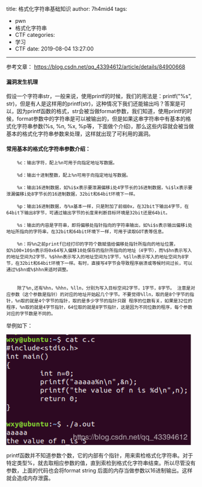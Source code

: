 title: 格式化字符串基础知识
author: 7h4mid4
tags:
  - pwn
  - 格式化字符串
  - CTF
categories:
  - 学习
  - CTF
date: 2019-08-04 13:27:00
---
参考文章： https://blog.csdn.net/qq_43394612/article/details/84900668



#### 漏洞发生机理

假设一个字符串str，一般来说，使用printf的时候，我们的用法是：printf("%s", str)，但是有人是这样用的printf(str)，这种情况下我们还能输出吗？答案是可以，因为printf函数的格式，str会被当做format参数，我们知道，使用printf的时候，format参数中的字符串是可以被输出的，但是如果这串字符串中有基本的格式化字符串参数(%s, %n, %x, %p等，下面做个介绍)，那么这些内容就会被当做基本的格式化字符串参数来处理，这样就出现了可利用的漏洞。






#### 常用基本的格式化字符串参数介绍：


        %c：输出字符，配上%n可用于向指定地址写数据。
    
        %d：输出十进制整数，配上%n可用于向指定地址写数据。
        
        %x：输出16进制数据，如%i$x表示要泄漏偏移i处4字节长的16进制数据，%i$lx表示要泄漏偏移i处8字节长的16进制数据，32bit和64bit环境下一样。

        %p：输出16进制数据，与%x基本一样，只是附加了前缀0x，在32bit下输出4字节，在64bit下输出8字节，可通过输出字节的长度来判断目标环境是32bit还是64bit。
        
        %s：输出的内容是字符串，即将偏移处指针指向的字符串输出，如%i$s表示输出偏移i处地址所指向的字符串，在32bit和64bit环境下一样，可用于读取GOT表等信息。

        %n：将%n之前printf已经打印的字符个数赋值给偏移处指针所指向的地址位置，如%100×10$n表示将0x64写入偏移10处保存的指针所指向的地址（4字节），而%$hn表示写入的地址空间为2字节，%$hhn表示写入的地址空间为1字节，%$lln表示写入的地址空间为8字节，在32bit和64bit环境下一样。有时，直接写4字节会导致程序崩溃或等候时间过长，可以通过%$hn或%$hhn来适时调整。
        
        
        除了%n,还有%hn，%hhn，%lln，分别为写入目标空间2字节，1字节，8字节。 注意是对应参数（这个参数是指针）的对应的地址开始起几个字节。不要觉得%lln，取的是8个字节的指针，%n取的就是4个字节的指针，取的是多少字节的指针只跟 程序的位数有关，如果是32位的程序，%n取的就是4字节指针，64位取的就是8字节指针，这是因为不同位数的程序，每个参数对应的字节数是不同的。
        
        
举例如下：

![upload successful](/images/pasted-0.png)

        

printf函数并不知道参数个数，它的内部有个指针，用来索检格式化字符串。对于特定类型%，就去取相应参数的值，直到索检到格式化字符串结束。所以尽管没有参数，上面的代码也会将format string 后面的内存当做参数以16进制输出。这样就会造成内存泄露。